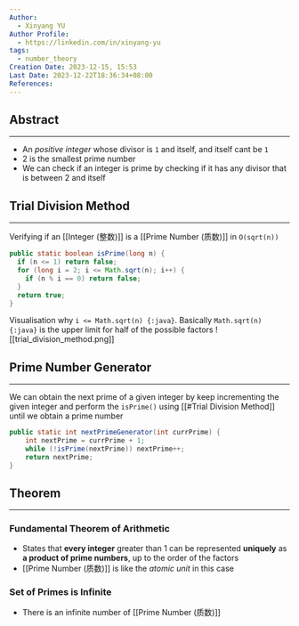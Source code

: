 ```yaml
---
Author:
  - Xinyang YU
Author Profile:
  - https://linkedin.com/in/xinyang-yu
tags:
  - number_theory
Creation Date: 2023-12-15, 15:53
Last Date: 2023-12-22T18:36:34+08:00
References: 
---
```

## Abstract
---
- An *positive integer* whose divisor is `1` and itself, and itself cant be `1`
- 2 is the smallest prime number
- We can check if an integer is prime by checking if it has any divisor that is between 2 and itself

## Trial Division Method
---
Verifying if an [[Integer (整数)]] is a [[Prime Number (质数)]] in `O(sqrt(n))`

```java
public static boolean isPrime(long n) {
  if (n <= 1) return false;
  for (long i = 2; i <= Math.sqrt(n); i++) {
    if (n % i == 0) return false;
  }
  return true;
}
```

Visualisation why `i <= Math.sqrt(n) {:java}`. Basically `Math.sqrt(n) {:java}` is the upper limit for half of the possible factors
![[trial_division_method.png]]

## Prime Number Generator
---
We can obtain the next prime of a given integer by keep incrementing the given integer and perform the `isPrime()` using [[#Trial Division Method]] until we obtain a prime number

```java
public static int nextPrimeGenerator(int currPrime) {
    int nextPrime = currPrime + 1;
    while (!isPrime(nextPrime)) nextPrime++;
    return nextPrime;
}
```


## Theorem
---
### Fundamental Theorem of Arithmetic
- States that **every integer** greater than 1 can be represented **uniquely** as **a product of prime numbers**, up to the order of the factors
- [[Prime Number (质数)]] is like the *atomic unit* in this case
### Set of Primes is Infinite
- There is an infinite number of [[Prime Number (质数)]]